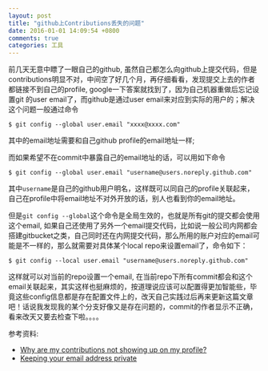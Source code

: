 ```yaml
---
layout: post
title: "github上Contributions丢失的问题"
date: 2016-01-01 14:09:54 +0800
comments: true
categories: 工具
---
```


前几天无意中瞟了一眼自己的github, 虽然自己都怎么向github上提交代码，但是contributions明显不对，中间空了好几个月，再仔细看看，发现提交上去的作者都链接不到自己的profile, google一下答案就找到了，因为自己机器重做后忘记设置git 的user email了，而github是通过user email来对应到实际的用户的；解决这个问题一般通过命令

	$ git config --global user.email "xxxx@xxxx.com"

其中的email地址需要和自己github profile的email地址一样;

而如果希望不在commit中暴露自己的email地址的话，可以用如下命令

	$ git config --global user.email "username@users.noreply.github.com"
	
其中`username`是自己的github用户明名，这样既可以同自己的profile关联起来，自己在profile中将email地址不对外开放的话，别人也看到你的email地址。

但是`git config --global`这个命令是全局生效的，也就是所有git的提交都会使用这个email, 如果自己还使用了另外一个email提交代码，比如说一般公司内网都会搭建gitbucket之类，自己同时还在内网提交代码，那么所用的账户对应的email可能是不一样的，那么就需要对具体某个local repo来设置email了，命令如下：

	$ git config --local user.email "username@users.noreply.github.com"

这样就可以对当前的repo设置一个email, 在当前repo下所有commit都会和这个email关联起来，其实这样也挺麻烦的，按道理说应该可以配置得更加智能些，毕竟这些config信息都是存在配置文件上的，改天自己实践过后再来更新这篇文章吧！话说我发现我的某个分支好像又是存在问题的，commit的作者显示不正确，看来改天又要去检查下啦。。。。

参考资料:

* [Why are my contributions not showing up on my profile?](https://help.github.com/articles/why-are-my-contributions-not-showing-up-on-my-profile/)
* [Keeping your email address private](https://help.github.com/articles/keeping-your-email-address-private/)